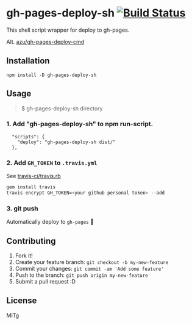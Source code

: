 # gh-pages-deploy-sh [![Build Status](https://travis-ci.org/azu/gh-pages-deploy-sh.svg?branch=master)](https://travis-ci.org/azu/gh-pages-deploy-sh)

This shell script wrapper for deploy to gh-pages.

Alt. [azu/gh-pages-deploy-cmd](https://github.com/azu/gh-pages-deploy-cmd "azu/gh-pages-deploy-cmd")

## Installation

    npm install -D gh-pages-deploy-sh

## Usage

> $ gh-pages-deploy-sh directory

### 1. Add "gh-pages-deploy-sh" to npm run-script.

```
  "scripts": {
    "deploy": "gh-pages-deploy-sh dist/"
  },
```

### 2. Add `GH_TOKEN` to `.travis.yml`

See [travis-ci/travis.rb](https://github.com/travis-ci/travis.rb "travis-ci/travis.rb")

```sh
gem install travis
travis encrypt GH_TOKEN=<your github personal token> --add
```

### 3. git push

Automatically deploy to `gh-pages` :tada:

## Contributing

1. Fork it!
2. Create your feature branch: `git checkout -b my-new-feature`
3. Commit your changes: `git commit -am 'Add some feature'`
4. Push to the branch: `git push origin my-new-feature`
5. Submit a pull request :D

## License

MITg
